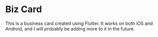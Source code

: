 # Biz Card

This is a business card created using Flutter. It works on both iOS and Android, and I will probably be adding more to it in the future. 

